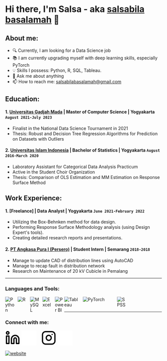 # Hi there, I'm Salsa - aka [salsabila basalamah](https://www.linkedin.com/in/salsabila-basalamah/) 👋
## About me:
- 🔍 Currently, I am looking for a Data Science job
- 📚 I am currently upgrading myself with deep learning skills, especially PyTorch
- 💡 Skills I possess: Python, R, SQL, Tableau.
- 💬 Ask me about anything
- 📫 How to reach me: salsabilabasalamah@gmail.com

## Education:

#### 1. [Universitas Gadjah Mada](https://www.ugm.ac.id) | Master of Computer Science | Yogyakarta `August 2021-July 2023`
   - Finalist in the National Data Science Tournament in 2021
   - Thesis: Robust and Decision Tree Regression Algorithms for Prediction on Datasets with Outliers
 #### 2. [Universitas Islam Indonesia](https://www.uii.ac.id/) | Bachelor of Statistics | Yogyakarta `August 2016-March 2020`
   - Laboratory Assistant for Categorical Data Analysis Practicum
   - Active in the Student Choir Organization
   - Thesis: Comparison of OLS Estimation and MM Estimation on Response Surface Method

## Work Experience:
#### 1. [Freelance] | Data Analyst | Yogyakarta `June 2021-February 2022`
   - Utilizing the Box-Behnken method for data design.
   - Performing Response Surface Methodology analysis (using Design Expert's tools).
   - Creating detailed research reports and presentations.
#### 2. [PT Angkasa Pura I (Persero)](https://ap1.co.id/id) | Student Intern | Semarang `2018-2018`
   - Manage to update CAD of distribution lines using AutoCAD
   - Manage to recap fault in distribution network
   - Research on Maintenance of 20 kV Cubicle in Pemalang
---

### Languages and Tools:

[<img align="left" alt="Python" width="30px" src="https://upload.wikimedia.org/wikipedia/commons/thumb/c/c3/Python-logo-notext.svg/110px-Python-logo-notext.svg.png?20100317150552" style="padding-right:10px;" />][webdev]
[<img align="left" alt="R" width="40px" src="https://www.r-project.org/Rlogo.png" style="padding-right:0px;" />][webdev]
[<img align="left" alt="MySQL" width="30px" src="https://cdn.jsdelivr.net/gh/devicons/devicon/icons/mysql/mysql-original.svg" style="padding-right:10px;" />][webdev]
[<img align="left" alt="Excel" width="30px" src="https://is2-ssl.mzstatic.com/image/thumb/Purple126/v4/a8/fd/5a/a8fd5a84-c6f1-355f-3b9f-6e86598efaa3/XCEL.png/1200x630bb.png" style="padding-right:10px;" />][webdev]
[<img align="left" alt="Power BI" width="30px" src="https://powerbi.microsoft.com/pictures/application-logos/svg/powerbi.svg" style="padding-right:0px;" />][webdev]
[<img align="left" alt="Tableau" width="50px" src="https://logos-world.net/wp-content/uploads/2021/10/Tableau-Symbol.png" style="padding-right:10px;" />][webdev]
[<img align="left" alt="PyTorch" width="100px" src="https://pytorch.org/assets/images/logo-white.svg" style="padding-right:10px;" />][webdev]
[<img align="left" alt="SPSS" width="30px" src="https://images.sftcdn.net/images/t_app-icon-s/p/03886d52-96d1-11e6-aec3-00163ed833e7/371059589/spss-download.png" style="padding-right:0px;" />][webdev]

<br />
<br />

---
### Connect with me:

[![website](./img/linkedin-light.svg)](https://www.linkedin.com/in/salsabila-basalamah#gh-light-mode-only)
[![website](./img/linkedin-dark.svg)](https://www.linkedin.com/in/salsabila-basalamah#gh-dark-mode-only)
&nbsp;&nbsp;
[![website](./img/instagram-light.svg)](https://instagram.com/salsabilabasalamah#gh-light-mode-only)
[![website](./img/instagram-dark.svg)](https://instagram.com/salsabilabasalamah#gh-dark-mode-only)
&nbsp;&nbsp;


[![website](https://miro.medium.com/v2/resize:fit:4800/format:webp/1*RB1rxSK_TBmcC5D2PN30JA.png)](https://medium.com/@salsabilabasalamah#gh-light-mode-only)




[webdev]: https://github.com/salsabilabasalamah/salsabilabasalamah
